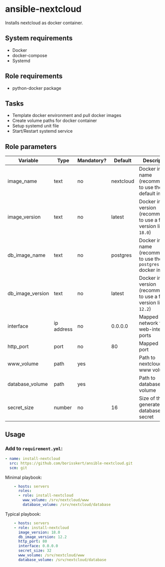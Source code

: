 # ansible-nextcloud

Installs nextcloud as docker container.

## System requirements

* Docker
* docker-compose
* Systemd

## Role requirements

* python-docker package

## Tasks

* Template docker environment and pull docker images
* Create volume paths for docker container
* Setup systemd unit file
* Start/Restart systemd service

## Role parameters

| Variable      | Type | Mandatory? | Default | Description           |
|---------------|------|------------|---------|-----------------------|
| image_name    | text | no         | nextcloud | Docker image name (recommended to use the default image)  |
| image_version | text | no         | latest    | Docker image version (recommended to use a fixed version like `18.0`) |
| db_image_name    | text | no         | postgres | Docker image name (recommended to use the `postgres` docker image |
| db_image_version | text | no         | latest    | Docker image version (recommended to use a fixed version like `12.2`) |
| interface        | ip address | no   | 0.0.0.0          | Mapped network for web-interface ports |
| http_port        | port       | no   | 80               | Mapped HTTP port                       |
| www_volume       | path       | yes  | <empty>          | Path to nextcloud's www volume         |
| database_volume  | path       | yes  | <empty>          | Path to database volume                |
| secret_size      | number     | no   | 16               | Size of the generated database secret  |

## Usage

### Add to `requirement.yml`:

```yaml
- name: install-nextcloud
  src: https://github.com/borisskert/ansible-nextcloud.git
  scm: git
```

Minimal playbook:

```yaml
    - hosts: servers
      roles:
      - role: install-nextcloud
        www_volume: /srv/nextcloud/www
        database_volume: /srv/nextcloud/database
```

Typical playbook:

```yaml
    - hosts: servers
    - role: install-nextcloud
      image_version: 18.0
      db_image_version: 12.2
      http_port: 80
      interface: 0.0.0.0
      secret_size: 32
      www_volume: /srv/nextcloud/www
      database_volume: /srv/nextcloud/database
```
